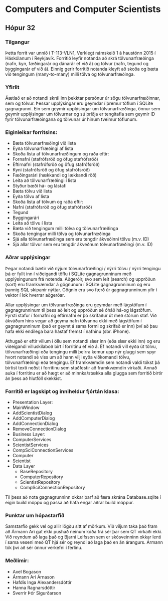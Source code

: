 # Computers and Computer Scientists
## Hópur 32
### Tilgangur
Þetta forrit var unnið í T-113-VLN1, Verklegt námskeið 1 á haustönn 2015 í Háskólanum í Reykjavík. Forritið leyfir notanda að skrá tölvunarfræðinga (nafn, kyn, fæðingarár og dánarár ef við á) og  tölvur (nafn, tegund og byggingarár ef við á). Einnig gerir forritið notanda kleyft að skoða og bæta við tengingum (many-to-many) milli tölva og tölvunarfræðinga.  
### Yfirlit
Áætlað er að notandi skrái inn þekktar persónur úr sögu tölvunarfræðinnar, sem og tölvur. Þessar upplýsingar eru geymdar í þremur töflum í SQLite gagnagrunni. Ein sem geymir upplýsingar um tölvunarfræðinga, önnur sem geymir upplýsingar um tölvurnar og sú þriðja er tengitafla sem geymir ID fyrir tölvunarfræðingana og tölvunar úr hinum tveimur töflunum. 
### Eiginleikar forritsins:
*	Bæta tölvunarfræðingi við lista
*	Eyða tölvunarfræðingi af lista
*	Skoða lista af tölvunarfræðingum og raða eftir:
  *	Fornafni (stafrófsröð og öfug stafrófsröð)
  *	Eftirnafni (stafrófsröð og öfug stafrófsröð)
  *	Kyni (stafrófsröð og öfug stafrófsröð)
  *	Fæðingarári (hækkandi og lækkandi röð)
*	Leita að tölvunarfræðingi í lista
  *	Styður bæði há- og lástafi
*	Bæta tölvu við lista
*	Eyða tölvu af lista
*	Skoða lista af tölvum og raða eftir:
  *	Nafni (stafrófsröð og öfug stafrófsröð)
  *	Tegund
  * Byggingarári
*	Leita að tölvu í lista
*	Bæta við tengingum milli tölva og tölvunarfræðinga 
*	Skoða tengingar milli tölva og tölvunarfræðinga
  *	Sjá alla tölvunarfræðinga sem eru tengdir ákveðinni tölvu (m.v. ID)
  *	Sjá allar tölvur sem eru tengdir ákveðnum tölvunarfræðingi (m.v. ID)
  
### Aðrar upplýsingar
Þegar notandi bætir við nýjum tölvunarfræðingi / nýrri tölvu / nýrri tengingu þá er fyllt inn í viðeigandi töflu í SQLite gagnagrunninum með upplýsingunum frá notenda. Aðgerðir, svo sem leit (search) og uppröðun (sort) eru framkvæmdar á gögnunum í SQLite gagnagrunninum og eru þannig SQL skipanir nýttar. Gögnin eru svo færð úr gagnagrunninum yfir í vektor í lok hverrar aðgerðar. 

Allar upplýsingar um tölvunarfræðinga eru geymdar með lágstöfum í gagnagrunninum til þess að leit og uppröðun sé óháð há-og lágstöfum. Fyrsti stafur í fornafni og eftirnafni er þó skrifaður út með stórum staf. Við ákváðum hins vegar að geyma nafn tölvanna ekki með lágstöfum í gagnagrunninum (það er geymt á sama formi og skrifað er inn) því að þau hafa ekki endilega bara hástaf fremst í nafninu (sbr. iPhone).

Athugað er eftir villum í öllu sem notandi slær inn (eða slær ekki inn) og eru viðeigandi villuskilaboð birt í forritinu ef við á.
Ef notandi vill eyða út tölvu, tölvunarfræðingi eða tengingu milli þeirra kemur upp nýr gluggi sem spyr hvort notandi sé viss um að hann vilji eyða viðkomandi tölvu, tölvunarfræðingi eða tengingu. Ef framkvæmdin sem notandi valdi tókst þá birtist texti neðst í forritinu sem staðfestir að framkvæmdin virkaði. Annað auka í forritinu er að hægt er að minnka/stækka alla glugga sem forritið birtir án þess að hlutföll skekkist.

### Forritið er lagskipt og inniheldur fjórtán klasa:
*	Presentation Layer: 
  *	MainWindow
  *	AddScientistDialog
  *	AddComputerDialog
  *	AddConnectionDialog
  *	RemoveConnectionDialog
*	Business Layer: 
  *	ComputerServices
  *	ScientistServices
  *	CompSciConnectionServices
  *	Computer
  *	Scientist
* Data Layer
  *	BaseRepository
  *	ComputerRepository
  *	ScientistRepository
  *	CompSciConnectionRepository

Til þess að nota gagnagrunninn okkar þarf að færa skrána Database.sqlite í eigin build möppu og passa að hafa engar aðrar build möppur.

### Punktar um hópastarfið
Samstarfið gekk vel og allir lögðu sitt af mörkum. Við viljum taka það fram að Ármann Ari gat ekki pushað neinum kóða frá sér þar sem QT virkaði ekki. Við reyndum að laga það og Bjarni Leifsson sem er skósveinninn okkar lenti í sama veseni með QT hjá sér og reyndi að laga það en án árangurs. Ármann tók því að sér önnur verkefni í ferlinu.

### Meðlimir:
*	Axel Bogason
*	Ármann Ari Árnason
*	Hafdís Inga Alexandersdóttir
*	Hanna Ragnarsdóttir
*	Sverrir Þór Sigurðarson





